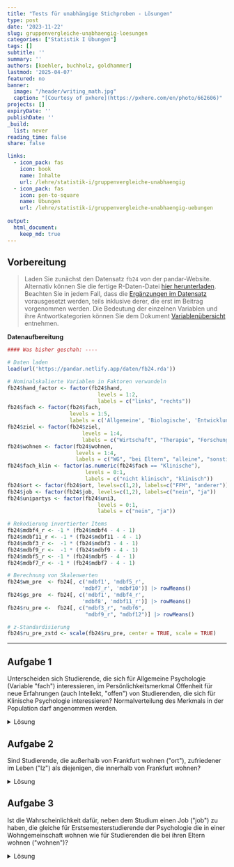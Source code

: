 ```yaml
---
title: "Tests für unabhängige Stichproben - Lösungen" 
type: post
date: '2023-11-22' 
slug: gruppenvergleiche-unabhaengig-loesungen 
categories: ["Statistik I Übungen"] 
tags: [] 
subtitle: ''
summary: '' 
authors: [koehler, buchholz, goldhammer] 
lastmod: '2025-04-07'
featured: no
banner:
  image: "/header/writing_math.jpg"
  caption: "[Courtesy of pxhere](https://pxhere.com/en/photo/662606)"
projects: []
expiryDate: ''
publishDate: ''
_build:
  list: never
reading_time: false
share: false

links:
  - icon_pack: fas
    icon: book
    name: Inhalte
    url: /lehre/statistik-i/gruppenvergleiche-unabhaengig
  - icon_pack: fas
    icon: pen-to-square
    name: Übungen
    url: /lehre/statistik-i/gruppenvergleiche-unabhaengig-uebungen
    
output:
  html_document:
    keep_md: true
---
```





## Vorbereitung

> Laden Sie zunächst den Datensatz `fb24` von der pandar-Website. Alternativ können Sie die fertige R-Daten-Datei [<i class="fas fa-download"></i> hier herunterladen](/daten/fb24.rda). Beachten Sie in jedem Fall, dass die [Ergänzungen im Datensatz](/lehre/statistik-i/gruppenvergleiche-unabhaengig/#prep) vorausgesetzt werden, teils inklusive derer, die erst im Beitrag vorgenommen werden. Die Bedeutung der einzelnen Variablen und ihre Antwortkategorien können Sie dem Dokument [Variablenübersicht](/lehre/statistik-i/variablen.pdf) entnehmen.

**Datenaufbereitung**


``` r
#### Was bisher geschah: ----

# Daten laden
load(url('https://pandar.netlify.app/daten/fb24.rda'))

# Nominalskalierte Variablen in Faktoren verwandeln
fb24$hand_factor <- factor(fb24$hand,
                             levels = 1:2,
                             labels = c("links", "rechts"))
fb24$fach <- factor(fb24$fach,
                    levels = 1:5,
                    labels = c('Allgemeine', 'Biologische', 'Entwicklung', 'Klinische', 'Diag./Meth.'))
fb24$ziel <- factor(fb24$ziel,
                        levels = 1:4,
                        labels = c("Wirtschaft", "Therapie", "Forschung", "Andere"))
fb24$wohnen <- factor(fb24$wohnen, 
                      levels = 1:4, 
                      labels = c("WG", "bei Eltern", "alleine", "sonstiges"))
fb24$fach_klin <- factor(as.numeric(fb24$fach == "Klinische"),
                         levels = 0:1,
                         labels = c("nicht klinisch", "klinisch"))
fb24$ort <- factor(fb24$ort, levels=c(1,2), labels=c("FFM", "anderer"))
fb24$job <- factor(fb24$job, levels=c(1,2), labels=c("nein", "ja"))
fb24$unipartys <- factor(fb24$uni3,
                             levels = 0:1,
                             labels = c("nein", "ja"))

# Rekodierung invertierter Items
fb24$mdbf4_r <- -1 * (fb24$mdbf4 - 4 - 1)
fb24$mdbf11_r <- -1 * (fb24$mdbf11 - 4 - 1)
fb24$mdbf3_r <-  -1 * (fb24$mdbf3 - 4 - 1)
fb24$mdbf9_r <-  -1 * (fb24$mdbf9 - 4 - 1)
fb24$mdbf5_r <- -1 * (fb24$mdbf5 - 4 - 1)
fb24$mdbf7_r <- -1 * (fb24$mdbf7 - 4 - 1)

# Berechnung von Skalenwerten
fb24$wm_pre  <- fb24[, c('mdbf1', 'mdbf5_r', 
                        'mdbf7_r', 'mdbf10')] |> rowMeans()
fb24$gs_pre  <- fb24[, c('mdbf1', 'mdbf4_r', 
                        'mdbf8', 'mdbf11_r')] |> rowMeans()
fb24$ru_pre <-  fb24[, c("mdbf3_r", "mdbf6", 
                         "mdbf9_r", "mdbf12")] |> rowMeans()

# z-Standardisierung
fb24$ru_pre_zstd <- scale(fb24$ru_pre, center = TRUE, scale = TRUE)
```

***

## Aufgabe 1
Unterscheiden sich Studierende, die sich für Allgemeine Psychologie (Variable "fach") interessieren, im Persönlichkeitsmerkmal Offenheit für neue Erfahrungen (auch Intellekt, "offen") von Studierenden, die sich für Klinische Psychologie interessieren? Normalverteilung des Merkmals in der Population darf angenommen werden. 

<details><summary>Lösung</summary>

**Deskriptivstatistische Beantwortung der Fragestellung: grafisch**


``` r
data1 <- fb24[ (which(fb24$fach=="Allgemeine"|fb24$fach=="Klinische")), ]
data1$fach <- droplevels(data1$fach)
boxplot(data1$offen ~ data1$fach,
        xlab="Interessenfach", ylab="Offenheit für neue Erfahrungen", 
        las=1, cex.lab=1.5, 
        main="Interessenfach und Offenheit")
```

![](/gruppenvergleiche-unabhaengig-loesungen_files/unnamed-chunk-2-1.png)<!-- -->


**Deskriptivstatistische Beantwortung der Fragestellung: statistisch**



``` r
# Überblick

library(psych)
describeBy(data1$offen, data1$fach)
```

```
## 
##  Descriptive statistics by group 
## group: Allgemeine
##    vars  n mean   sd median trimmed  mad min max range  skew kurtosis   se
## X1    1 41 3.78 1.04      4    3.86 1.48 1.5   5   3.5 -0.54    -0.89 0.16
## ------------------------------------------------------------------------------------- 
## group: Klinische
##    vars  n mean   sd median trimmed  mad min max range  skew kurtosis   se
## X1    1 88 3.95 0.88      4    4.04 0.74   1   5     4 -0.94     0.72 0.09
```

``` r
# Berechnung der empirischen Standardabweichung, da die Funktion describeBy() nur Populationsschätzer für Varianz und Standardabweichung berichtet

offen.A <- data1$offen[(data1$fach=="Allgemeine")]
sigma.A <- sd(offen.A)
n.A <- length(offen.A[!is.na(offen.A)])
sd.A <- sigma.A * sqrt((n.A-1) / n.A)
sd.A 
```

```
## [1] 1.02439
```

``` r
offen.B <- data1$offen[(data1$fach=="Klinische")]
sigma.B <- sd(offen.B)
n.B <- length(offen.B[!is.na(offen.B)])
sd.B <- sigma.B * sqrt((n.B-1) / n.B)
sd.B
```

```
## [1] 0.872691
```

Mittelwert der Allgemeinen Psychologen (_M_ = 3.78, _SD_ = 1.02) unterscheidet sich deskriptivstatistisch vom Mittelwert der Klinischen (_M_ = 3.95, _SD_ = 0.87).


**Voraussetzungsprüfung: Normalverteilung**

Nicht nötig, da Normalverteilung in der Population angenommen werden darf (s. Aufgabenstellung). 

**Hypothesen**

* Art des Effekts: Unterschiedshypothese  
* Richtung des Effekts: Ungerichtet $\rightarrow$ ungerichtete Hypothesen  
* Größe des Effekts: Unspezifisch  

Hypthesenpaar (statistisch):  

* $H_0$: $\mu_\text{Allgemeine} =   \mu_\text{Klinische}$
* $H_1$: $\mu_\text{Allgemeine} \ne \mu_\text{Klinische}$

**Spezifikation des Signifikanzniveaus** 

$\alpha = .05$

**Voraussetzungsprüfung: Varianzhomogenität**


``` r
library(car)
leveneTest(data1$offen ~ data1$fach)
```

```
## Levene's Test for Homogeneity of Variance (center = median)
##        Df F value Pr(>F)
## group   1  2.6563 0.1056
##       127
```

``` r
levene <- leveneTest(data1$offen ~ data1$fach)
f <- round(levene$`F value`[1], 2)
p <- round(levene$`Pr(>F)`[1], 3)
```

_F_(1, 127) = 2.66, _p_ = 0.106 $\rightarrow$ Das Ergebnis ist nicht signifikant, die $H_0$ wird beibehalten und Varianzhomogenität angenommen.

**Durchführung des _t_-Tests**


``` r
t.test(data1$offen ~ data1$fach,           # abhängige Variable ~ unabhängige Variable
       #paired = F,                   # Stichproben sind unabhängig 
       alternative = "two.sided",         # zweiseitige Testung
       var.equal = T,                # Varianzhomogenität ist gegeben (-> Levene-Test)
       conf.level = .95)             # alpha = .05 
```

```
## 
## 	Two Sample t-test
## 
## data:  data1$offen by data1$fach
## t = -0.95661, df = 127, p-value = 0.3406
## alternative hypothesis: true difference in means between group Allgemeine and group Klinische is not equal to 0
## 95 percent confidence interval:
##  -0.5166728  0.1799211
## sample estimates:
## mean in group Allgemeine  mean in group Klinische 
##                 3.780488                 3.948864
```



**Formales Berichten des Ergebnisses**

Es wurde untersucht, ob sich Studierende, die sich für Allgemeine Psychologie interessieren, im Persönlichkeitsmerkmal Offenheit für neue Erfahrungen von Studierenden, die sich für Klinische Psychologie interessieren, unterscheiden. Deskriptiv liegt ein solcher Unterschied vor: Die Mittelwerte betragen 3.78 (Allgemeine, _SD_ = 1.02) und 3.95 (Klinische, _SD_ = 0.87). Der entsprechende _t_-Test zeigt jedoch ein nicht signifikantes Ergebnis (_t_(_df_ = 127, zweis.) = -0.96, _p_ = 0.341). Die Nullhypothese konnte nicht verworfen werden und wird beibehalten. Die Studierenden sind im Persönlichkeitsmerkmal 'Offenheit für neue Erfahrungen' unabhängig davon, ob sie sich für Allgemeine Psychologie oder für Klinische Psychologie interessieren.

</details>

## Aufgabe 2
Sind Studierende, die außerhalb von Frankfurt wohnen ("ort"), zufriedener im Leben ("lz") als diejenigen, die innerhalb von Frankfurt wohnen?  

<details><summary>Lösung</summary>

**Deskriptivstatistische Beantwortung der Fragestellung: grafisch**


``` r
boxplot(fb24$lz ~ fb24$ort,
        xlab="Wohnort", ylab="Lebenszufriedenheit", 
        las=1, cex.lab=1.5, 
        main="Wohnort und Lebenszufriedenheit")
```

![](/gruppenvergleiche-unabhaengig-loesungen_files/unnamed-chunk-8-1.png)<!-- -->

**Deskriptivstatistische Beantwortung der Fragestellung: statistisch**


``` r
library(psych)
describeBy(fb24$lz, fb24$ort)
```

```
## 
##  Descriptive statistics by group 
## group: FFM
##    vars   n mean   sd median trimmed  mad min max range  skew kurtosis   se
## X1    1 112 4.89 1.17      5    4.96 1.19   2   7     5 -0.49     -0.4 0.11
## ------------------------------------------------------------------------------------- 
## group: anderer
##    vars  n mean   sd median trimmed  mad min max range  skew kurtosis   se
## X1    1 77 4.97 1.13      5    5.01 1.19   2   7     5 -0.33    -0.57 0.13
```

``` r
summary(fb24[which(fb24$ort=="FFM"), "lz"])
```

```
##    Min. 1st Qu.  Median    Mean 3rd Qu.    Max. 
##   2.000   4.000   5.000   4.889   5.800   7.000
```

``` r
summary(fb24[which(fb24$ort=="anderer"), "lz"])
```

```
##    Min. 1st Qu.  Median    Mean 3rd Qu.    Max. 
##   2.000   4.200   5.000   4.966   5.800   7.000
```



Der Mittelwert der Frankfurter:innen ist deskriptiv niedriger als der der Nicht-Frankfurter:innen. Dagegen ist der Median der Nicht-Frankfurter:innen und der Frankfurter:innen deskriptiv identisch.

**Voraussetzungsprüfung: Normalverteilung**


``` r
par(mfrow=c(1,2))
lz.F <- fb24[which(fb24$ort=="FFM"), "lz"]
hist(lz.F, xlim=c(1,9), ylim=c(0,0.5), main="Lebenzufriedenheit\n(Frankfurter)", xlab="", ylab="", las=1, prob=T)
curve(dnorm(x, mean=mean(lz.F, na.rm=T), sd=sd(lz.F, na.rm=T)), col="red", lwd=2, add=T)
qqnorm(lz.F)
qqline(lz.F, col="red")
```

<img src="/gruppenvergleiche-unabhaengig-loesungen_files/unnamed-chunk-11-1.png" style="display: block; margin: auto;" />

$\rightarrow$ Entscheidung: Normalverteilung wird nicht angenommmen


``` r
par(mfrow=c(1,2))
lz.a <- fb24[which(fb24$ort=="anderer"), "lz"]
hist(lz.a, xlim=c(1,9), main="Lebenszufriedenheit\n(Nicht-Frankfurter)", xlab="", ylab="", las=1, prob=T)
curve(dnorm(x, mean=mean(lz.a, na.rm=T), sd=sd(lz.a, na.rm=T)), col="red", lwd=2, add=T)
qqnorm(lz.a)
qqline(lz.a, col="red")
```

<img src="/gruppenvergleiche-unabhaengig-loesungen_files/unnamed-chunk-12-1.png" style="display: block; margin: auto;" />

$\rightarrow$ Entscheidung: Normalverteilung wird angenommmen 


**Hypothesen**

* Art des Effekts: Unterschiedshypothese  
* Richtung des Effekts: Gerichtet $\rightarrow$ gerichtete Hypothesen  
* Größe des Effekts: Unspezifisch  

Hypthesenpaar (statistisch):  

* $H_0$: $\eta_\text{Frankfurter} \ge \eta_\text{nicht-Frankfurter}$  
* $H_1$: $\eta_\text{Frankfurter} <   \eta_\text{nicht-Frankfurter}$

**Spezifikation des Signifikanzniveaus**

$\alpha = .05$

**Durchführung des Wilcoxon-Tests**


``` r
wilcox.test(fb24$lz ~ fb24$ort,           # abhängige Variable ~ unabhängige Variable
       #paired = F,                   # Stichproben sind unabhängig (Default)
       alternative = "less",         # einseitige Testung: Gruppe1 (Frankfurter:innen) < Gruppe2 (Nicht-Frankfurter:innen) 
       conf.level = .95)             # alpha = .05 
```

```
## 
## 	Wilcoxon rank sum test with continuity correction
## 
## data:  fb24$lz by fb24$ort
## W = 4208, p-value = 0.3895
## alternative hypothesis: true location shift is less than 0
```



**Formales Berichten des Ergebnisses** 

Es wurde untersucht, ob außerhalb von Frankfurt wohnende Studierende zufriedener im Leben sind als die in Frankfurt wohnenden. Deskriptiv  zeigt sich, dass die Nicht-Frankfurter:innen genauso zufrieden sind (_Mdn_ = 5, _IQB_ = [4.2 ; 5.8]) wie die Frankfurter:innen (_Mdn_ = 5, _IQB_ = [4 ; 5.8]). Der entsprechende Wilcoxon-Test zeigt ebenfalls ein nicht signifikantes Ergebnis (_W_ = 4208, _p_ = 0.39). Die Nullhypothese konnte nicht verworfen werden und wird beibehalten. Die Studierenden sind gleich zufrieden, unabhängig von ihrem Wohnort.


</details>

## Aufgabe 3

Ist die Wahrscheinlichkeit dafür, neben dem Studium einen Job ("job") zu haben, die gleiche für Erstsemesterstudierende der Psychologie die in einer Wohngemeinschaft wohnen wie für Studierenden die bei ihren Eltern wohnen ("wohnen")? 

<details><summary>Lösung</summary>
Beide Variablen sind nominalskaliert $\rightarrow \chi^2$-Test

**Voraussetzungen**  

1. Die einzelnen Beobachtungen sind voneinander unabhängig $\rightarrow$ ok
2. Jede Person lässt sich eindeutig einer Kategorie bzw. Merkmalskombination zuordnen $\rightarrow$ ok
3. Zellbesetzung für alle $n_{ij}$ > 5 $\rightarrow$ Prüfung anhand von Häufigkeitstabelle 


``` r
wohnsituation <- fb24[(which(fb24$wohnen=="WG"|fb24$wohnen=="bei Eltern")),] # Neuer Datensatz der nur Personen beinhaltet, die entweder bei den Eltern oder in einer WG wohnen
levels(wohnsituation$wohnen)
```

```
## [1] "WG"         "bei Eltern" "alleine"    "sonstiges"
```

``` r
wohnsituation$wohnen <- droplevels(wohnsituation$wohnen) 
# Levels "alleine" und "sonstiges" wurden eliminiert
levels(wohnsituation$wohnen)
```

```
## [1] "WG"         "bei Eltern"
```

``` r
tab <- table(wohnsituation$wohnen, wohnsituation$job)
tab
```

```
##             
##              nein ja
##   WG           36 25
##   bei Eltern   40 20
```

$\rightarrow n_{ij}$ > 5 in allen Zellen gegeben

**Hypothesen**

* Art des Effekts: Zusammenhangshypothese
* Richtung des Effekts: Ungerichtet
* Größe des Effekts: Unspezifisch

Hyothesenpaar (inhaltlich):  

* $H_0$: Studierende die in einer WG wohnen und Studierende die bei ihren Eltern wohnen haben mit gleicher Wahrscheinlichkeit einen Job bzw. keinen Job.  
* $H_1$: Studierende die in einer WG wohnen und Studierende die bei ihren Eltern wohnen unterscheiden sich in der Wahrscheinlichkeit einen Job bzw. keinen Job neben dem Studium zu haben.  

Hypothesenpaar (statistisch):  

* $H_0$: $\pi_{ij} =    \pi_{i\bullet} \cdot \pi_{\bullet j}$  
* $H_1$: $\pi_{ij} \neq \pi_{i\bullet} \cdot \pi_{\bullet j}$ 

**Durchführung des $\chi^2$-Test in R**


``` r
chisq.test(tab, correct=FALSE)
```

```
## 
## 	Pearson's Chi-squared test
## 
## data:  tab
## X-squared = 0.75787, df = 1, p-value = 0.384
```



$\chi^2$ = 0.758, df = 1, p = 0.384 $\rightarrow H_0$

**Effektstärke Phi ($\phi$)**


``` r
library(psych)
phi(tab)
```

```
## [1] -0.08
```

**Ergebnisinterpretation**

Es wurde untersucht, ob sich Studierende die in einer WG wohnen und Studierende die bei ihren Eltern wohnen darin unterscheiden, ob sie einen Job haben oder nicht (Job vs. kein Job). Zur Beantwortung der Fragestellung wurde ein Vierfelder-Chi-Quadrat-Test für unabhängige Stichproben berechnet. Der Zusammenhang zwischen Wohnsituation und Berufstätigkeit ist nicht signifikant ($\chi^2$(1) = 0.758, _p_ = 0.384), somit wird die Nullhypothese beibehalten. Der Effekt ist von vernachlässigbarer Stärke ($\phi$ = -0.08). Studierende die in einer WG wohnen und Studierende die bei ihren Eltern wohnen haben also mit gleicher Wahrscheinlichkeit einen Job bzw. keinen Job. 

</details>
